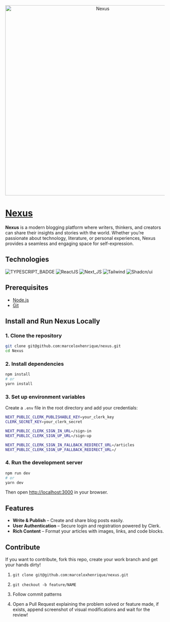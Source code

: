 <div align="center">
	<img width="600" alt="Nexus" src="https://github.com/user-attachments/assets/4a747a35-51f7-40af-9a20-47d753b3ace7" />
</div>

# [Nexus](https://)

**Nexus** is a modern blogging platform where writers, thinkers, and creators can share their insights and stories with the world. Whether you’re passionate about technology, literature, or personal experiences, Nexus provides a seamless and engaging space for self-expression.

## Technologies

![TYPESCRIPT_BADGE](https://img.shields.io/badge/TypeScript-3178C6?style=for-the-badge&logo=typescript&logoColor=fff)
![ReactJS](https://img.shields.io/badge/React-20232A?style=for-the-badge&logo=react&logoColor=61DAFB)
![Next_JS](https://img.shields.io/badge/Next.js-000?style=for-the-badge&logo=nextdotjs&logoColor=fff)
![Tailwind](https://img.shields.io/badge/Tailwind_CSS-38B2AC?style=for-the-badge&logo=tailwind-css&logoColor=white)
![Shadcn/ui](https://img.shields.io/badge/shadcn/ui-000?style=for-the-badge&logo=shadcnui&logoColor=fff)

## Prerequisites

- [Node.js](https://nodejs.org/)
- [Git](https://git-scm.com/)

## Install and Run Nexus Locally

### 1. Clone the repository

```bash
git clone git@github.com:marceloxhenrique/nexus.git
cd Nexus
```

### 2. Install dependencies

```bash
npm install
# or
yarn install
```

### 3. Set up environment variables

Create a `.env` file in the root directory and add your credentials:

```bash
NEXT_PUBLIC_CLERK_PUBLISHABLE_KEY=your_clerk_key
CLERK_SECRET_KEY=your_clerk_secret

NEXT_PUBLIC_CLERK_SIGN_IN_URL=/sign-in
NEXT_PUBLIC_CLERK_SIGN_UP_URL=/sign-up

NEXT_PUBLIC_CLERK_SIGN_IN_FALLBACK_REDIRECT_URL=/articles
NEXT_PUBLIC_CLERK_SIGN_UP_FALLBACK_REDIRECT_URL=/

```

### 4. Run the development server

```bash
npm run dev
# or
yarn dev
```

Then open [http://localhost:3000](http://localhost:3000) in your browser.

## Features

- **Write & Publish** – Create and share blog posts easily.
- **User Authentication** – Secure login and registration powered by Clerk.
- **Rich Content** – Format your articles with images, links, and code blocks.

## Contribute

If you want to contribute, fork this repo, create your work branch and get your hands dirty!

1. ```shell
   git clone git@github.com:marceloxhenrique/nexus.git
   ```

2. ```shell
   git checkout -b feature/NAME
   ```

3. Follow commit patterns
4. Open a Pull Request explaining the problem solved or feature made, if exists, append screenshot of visual modifications and wait for the review!
